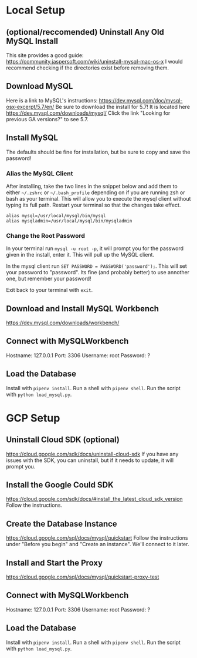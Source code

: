 # Local Setup
## (optional/reccomended) Uninstall Any Old MySQL Install
This site provides a good guide: https://community.jaspersoft.com/wiki/uninstall-mysql-mac-os-x
I would recommend checking if the directories exist before removing them.

## Download MySQL
Here is a link to MySQL's instructions: https://dev.mysql.com/doc/mysql-osx-excerpt/5.7/en/
Be sure to download the install for 5.7! It is located here https://dev.mysql.com/downloads/mysql/
Click the link "Looking for previous GA versions?" to see 5.7.

## Install MySQL
The defaults should be fine for installation, but be sure to copy and save the password!

### Alias the MySQL Client

After installing, take the two lines in the snippet below and add them to either `~/.zshrc` or `~/.bash_profile` depending on if you are running zsh or bash as your terminal. This will allow you to execute the mysql client without typing its full path. Restart your terminal so that the changes take effect.

```
alias mysql=/usr/local/mysql/bin/mysql
alias mysqladmin=/usr/local/mysql/bin/mysqladmin
```

### Change the Root Password
In your terminal run `mysql -u root -p`, it will prompt you for the password given in the install, enter it. This will pull up the MySQL client.

In the mysql client run `SET PASSWORD = PASSWORD('password');`. This will set your password to "password". Its fine (and probably better) to use annother one, but remember your password!

Exit back to your terminal with `exit`.

## Download and Install MySQL Workbench
https://dev.mysql.com/downloads/workbench/

## Connect with MySQLWorkbench
Hostname: 127.0.0.1
Port: 3306
Username: root
Password: ?

## Load the Database
Install with `pipenv install`. Run a shell with `pipenv shell`. Run the script with `python load_mysql.py`.

# GCP Setup

## Uninstall Cloud SDK (optional)
https://cloud.google.com/sdk/docs/uninstall-cloud-sdk
If you have any issues with the SDK, you can uninstall, but if it needs to update, it will prompt you.

## Install the Google Could SDK
https://cloud.google.com/sdk/docs/#install_the_latest_cloud_sdk_version
Follow the instructions.

## Create the Database Instance
https://cloud.google.com/sql/docs/mysql/quickstart
Follow the instructions under "Before you begin" and "Create an instance".
We'll connect to it later.

## Install and Start the Proxy
https://cloud.google.com/sql/docs/mysql/quickstart-proxy-test

## Connect with MySQLWorkbench
Hostname: 127.0.0.1
Port: 3306
Username: root
Password: ?

## Load the Database
Install with `pipenv install`. Run a shell with `pipenv shell`. Run the script with `python load_mysql.py`.
